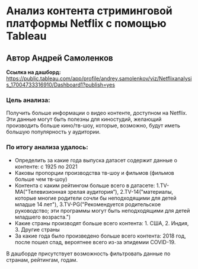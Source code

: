 # Анализ контента стриминговой платформы Netflix с помощью Tableau
## Автор Андрей Самоленков

**Ссылка на дашборд:** https://public.tableau.com/app/profile/andrey.samolenkov/viz/Netflixanalysis_17004733316910/Dashboard1?publish=yes

### Цель анализа:

Получить больше информации о видео контенте, доступном на Netflix. Эти данные могут быть полезны для киностудий, желающий производить больше кино/тв-шоу, которые, возможно, будут иметь большую популярность у аудитории.

### По итогу анализа удалось:

* Определить за какие года выпуска датасет содержит данные о контенте: с 1925 по 2021
* Каковы пропорции производства тв-шоу и фильмов (фильмов больше чем тв-шоу)
* Контента с каким рейтингом больше всего в датасете: 1.TV-MA("Телевизионная зрелая аудитория”), 2.TV-14("материалы, которые многие родители сочли бы неподходящими для детей младше 14 лет"), 3.TV-PG("Рекомендуется родительское руководство; эти программы могут быть неподходящими для детей младшего возраста.")
* Какие страны производят больше всего контента: 1. США, 2. Индия, 3. Другие страны
* За какие года было произведено больше всего контента: 2018 год, после пошел спад, вероятнее всего из-за эпидемии COVID-19.

В дашборде присутствует возможность фильтровать данные по странам, рейтингам, годам.